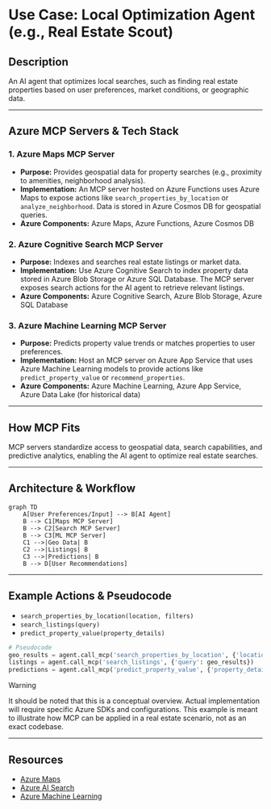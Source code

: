 # Use Case: Local Optimization Agent (e.g., Real Estate Scout)

## Description
An AI agent that optimizes local searches, such as finding real estate properties based on user preferences, market conditions, or geographic data.

---

## Azure MCP Servers & Tech Stack

### 1. Azure Maps MCP Server
- **Purpose:** Provides geospatial data for property searches (e.g., proximity to amenities, neighborhood analysis).
- **Implementation:** An MCP server hosted on Azure Functions uses Azure Maps to expose actions like `search_properties_by_location` or `analyze_neighborhood`. Data is stored in Azure Cosmos DB for geospatial queries.
- **Azure Components:** Azure Maps, Azure Functions, Azure Cosmos DB

### 2. Azure Cognitive Search MCP Server
- **Purpose:** Indexes and searches real estate listings or market data.
- **Implementation:** Use Azure Cognitive Search to index property data stored in Azure Blob Storage or Azure SQL Database. The MCP server exposes search actions for the AI agent to retrieve relevant listings.
- **Azure Components:** Azure Cognitive Search, Azure Blob Storage, Azure SQL Database

### 3. Azure Machine Learning MCP Server
- **Purpose:** Predicts property value trends or matches properties to user preferences.
- **Implementation:** Host an MCP server on Azure App Service that uses Azure Machine Learning models to provide actions like `predict_property_value` or `recommend_properties`.
- **Azure Components:** Azure Machine Learning, Azure App Service, Azure Data Lake (for historical data)

---

## How MCP Fits
MCP servers standardize access to geospatial data, search capabilities, and predictive analytics, enabling the AI agent to optimize real estate searches.

---

## Architecture & Workflow
```mermaid
graph TD
    A[User Preferences/Input] --> B[AI Agent]
    B --> C1[Maps MCP Server]
    B --> C2[Search MCP Server]
    B --> C3[ML MCP Server]
    C1 -->|Geo Data| B
    C2 -->|Listings| B
    C3 -->|Predictions| B
    B --> D[User Recommendations]
```

---

## Example Actions & Pseudocode
- `search_properties_by_location(location, filters)`
- `search_listings(query)`
- `predict_property_value(property_details)`

```python
# Pseudocode
geo_results = agent.call_mcp('search_properties_by_location', {'location': 'Seattle', 'filters': {...}})
listings = agent.call_mcp('search_listings', {'query': geo_results})
predictions = agent.call_mcp('predict_property_value', {'property_details': listings})
```

> [!WARNING]
> It should be noted that this is a conceptual overview. Actual implementation will require specific Azure SDKs and configurations. This example is meant to illustrate how MCP can be applied in a real estate scenario, not as an exact codebase.

---

## Resources
- [Azure Maps](https://azure.microsoft.com/en-us/products/azure-maps/?WT.mc_id=%3Fwt.mc_id%3DMVP_452430)
- [Azure AI Search](https://azure.microsoft.com/en-us/products/ai-services/cognitive-search/?WT.mc_id=%3Fwt.mc_id%3DMVP_452430)
- [Azure Machine Learning](https://azure.microsoft.com/en-us/products/machine-learning/?WT.mc_id=%3Fwt.mc_id%3DMVP_452430)
